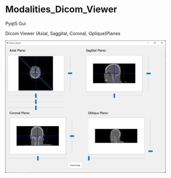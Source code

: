 # Modalities_Dicom_Viewer
Pyqt5 Gui

Dicom Viewer (Axial, Saggital, Coronal, Oplique)Planes

![Screenshot](Dicom-Viewer.png)
